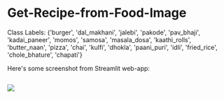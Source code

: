 # Get-Recipe-from-Food-Image

Class Labels: {'burger', 'dal_makhani', 'jalebi', 'pakode', 'pav_bhaji', 'kadai_paneer', 'momos', 'samosa', 'masala_dosa', 'kaathi_rolls', 'butter_naan', 'pizza', 'chai', 'kulfi', 'dhokla', 'paani_puri', 'idli', 'fried_rice', 'chole_bhature', 'chapati'}

Here's some screenshot from Streamlit web-app:


<img scr = 'Images/1-1.png'>

![](Images/1-2.png)
